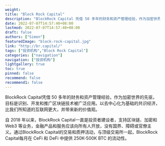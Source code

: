 ```yaml
---
weight: 
title: "Block Rock Capital"
description: "BlockRock Capital 凭借 50 多年的财务和资产管理经验，作为加密世界的先驱，目标是识别、开发和推广区块链技术被广泛应用"
date: 2022-07-07T14:57:40+08:00
lastmod: 2022-07-07T14:57:40+08:00
draft: false
authors: ["Simon"]
featuredImage: "block-rock-capital.jpg"
link: "http://br.capital/"
tags: ["投资机构","Block Rock Capital"]
categories: ["navigation"]
navigation: ["投资机构"]
lightgallery: true
toc: true
pinned: false
recommend: false
recommend1: false
---
```

BlockRock Capital凭借 50 多年的财务和资产管理经验，作为加密世界的先驱，目标是识别、开发和推广区块链技术被广泛应用。以去中心化为基础的共识经济，比我们所知道的互联网更大，并带来新的价值观。

自 2018 年以来，BlockRock Capital一直是投资者建设者，支持区块链、加密和 Web3 等业务，金融产品和服务应该向所有人开放，没有国界、障碍或官僚主义。通过BlockRock Capital的交易和质押活动，与顶级交易所一起，BlockRock Capital每月在 CeFi 和 DeFi 中提供 250K-500K BTC 的流动性。